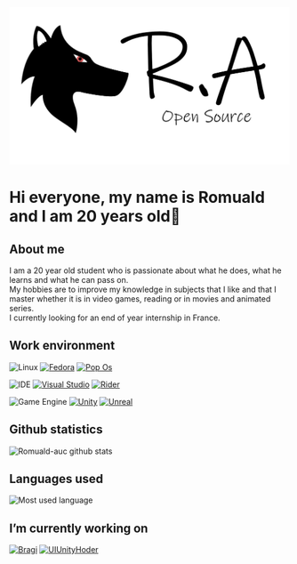 ![Wolf and Open Source](assets/images/logo-loup-transparent-1300.png)

Hi everyone, my name is Romuald and I am 20 years old👋
======

## About me
I am a 20 year old student who is passionate about what he does, what he learns and what he can pass on.  
My hobbies are to improve my knowledge in subjects that I like and that I master whether it is in video games, reading or in movies and animated series.  
I currently looking for an end of year internship in France.

## Work environment
![Linux](https://img.shields.io/badge/Linux-distro-11bdb2?style=for-the-badge&logo=linux)
[![Fedora](https://img.shields.io/badge/Fedora-11bdb2?style=for-the-badge&logo=fedora)](https://getfedora.org/fr/)
[![Pop Os](https://img.shields.io/badge/Pop%20Os-11bdb2?style=for-the-badge&logo=pop!_os)](https://pop.system76.com/)

![IDE](https://img.shields.io/badge/IDE-Text%20Editor-11bdb2?style=for-the-badge&logo=ide)
[![Visual Studio](https://img.shields.io/badge/Visual%20Studio-11bdb2?style=for-the-badge&logo=visual-studio)](https://visualstudio.microsoft.com/fr/)
[![Rider](https://img.shields.io/badge/Rider-11bdb2?style=for-the-badge&logo=jetbrains)](https://www.jetbrains.com/rider/)

![Game Engine](https://img.shields.io/badge/Game-engine-11bdb2?style=for-the-badge&logo=engine)
[![Unity](https://img.shields.io/badge/Unity-11bdb2?style=for-the-badge&logo=unity)](https://unity.com/)
[![Unreal](https://img.shields.io/badge/Unreal%20Engine-11bdb2?style=for-the-badge&logo=unreal-engine)](https://www.unrealengine.com/en-US/)

## Github statistics
![Romuald-auc github stats](https://github-readme-stats.vercel.app/api?username=Romuald-auc&theme=dark)

## Languages used
![Most used language](https://github-readme-stats.vercel.app/api/top-langs/?username=Romuald-auc&theme=dark)

## I’m currently working on
[![Bragi](https://github-readme-stats.vercel.app/api/pin/?username=Romuald-auc&repo=Bragi&theme=dark)](https://github.com/Romuald-auc/Bragi)
[![UIUnityHoder](https://github-readme-stats.vercel.app/api/pin/?username=Romuald-auc&repo=UIUnityHoder&theme=dark)](https://github.com/Romuald-auc/UIUnityHoder)

<!--
**Romuald-auc/Romuald-auc** is a ✨ _special_ ✨ repository because its `README.md` (this file) appears on your GitHub profile.

Here are some ideas to get you started:

- 🔭 I’m currently working on ...
- 🌱 I’m currently learning ...
- 👯 I’m looking to collaborate on ...
- 🤔 I’m looking for help with ...
- 💬 Ask me about ...
- 📫 How to reach me: ...
- 😄 Pronouns: ...
- ⚡ Fun fact: ...
-->